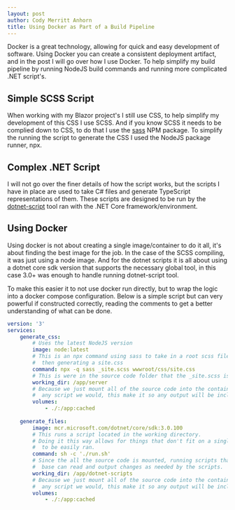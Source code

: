 ```yaml
---
layout: post
author: Cody Merritt Anhorn
title: Using Docker as Part of a Build Pipeline
---
```


Docker is a great technology, allowing for quick and easy development of software. Using Docker you can create a consistent deployment artifact, and in the post I will go over how I use Docker. To help simplify my build pipeline by running NodeJS build commands and running more complicated .NET script's.

## Simple SCSS Script

When working with my Blazor project's I still use CSS, to help simplify my development of this CSS I use SCSS. And if you know SCSS it needs to be complied down to CSS, to do that I use the <a href="https://www.npmjs.com/package/sass" title="NPM SASS package">sass</a> NPM package. To simplify the running the script to generate the CSS I used the NodeJS package runner, npx.

## Complex .NET Script

I will not go over the finer details of how the script works, but the scripts I have in place are used to take C# files and generate TypeScript representations of them. These scripts are designed to be run by the <a href="https://github.com/filipw/dotnet-script" title="GitHub repository page for dotnet-script">dotnet-script</a> tool ran with the .NET Core framework/environment.

## Using Docker

Using docker is not about creating a single image/container to do it all, it's about finding the best image for the job. In the case of the SCSS compiling, it was just using a node image. And for the dotnet scripts it is all about using a dotnet core sdk version that supports the necessary global tool, in this case 3.0+ was enough to handle running dotnet-script tool. 

To make this easier it to not use docker run directly, but to wrap the logic into a docker compose configuration. Below is a simple script but can very powerful if constructed correctly, reading the comments to get a better understanding of what can be done. 

~~~ yml
version: '3'
services:
    generate_css:
        # Uses the latest NodeJS version
        image: node:latest
        # This is an npx command using sass to take in a root scss file 
        #  then generating a site.css
        command: npx -q sass _site.scss wwwroot/css/site.css
        # This is were in the source code folder that the _site.scss is located
        working_dir: /app/server
        # Because we just mount all of the source code into the container we can run
        #  any script we would, this make it so any output will be included locally as well.
        volumes:
            - ./:/app:cached
            
    generate_files:
        image: mcr.microsoft.com/dotnet/core/sdk:3.0.100
        # This runs a script located in the working directory.
        # Doing it this way allows for things that don't fit on a single line, or complex setup that
        #  to be easily ran. 
        command: sh -c './run.sh'
        # Since the all the source code is mounted, running scripts that work against the whole code
        #  base can read and output changes as needed by the scripts.
        working_dir: /app/dotnet-scripts
        # Because we just mount all of the source code into the container we can run
        #  any script we would, this make it so any output will be included locally as well.
        volumes:
            - ./:/app:cached
~~~


